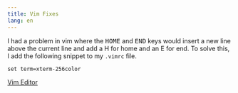 ```yaml
---
title: Vim Fixes
lang: en
---
```


I had a problem in vim where the <kbd>HOME</kbd> and <kbd>END</kbd> keys would
insert a new line above the current line and add a H for home and an E for end.
To solve this, I add the following snippet to my `.vimrc` file.

`set term=xterm-256color`

[Vim Editor](Vim_Editor.md)
